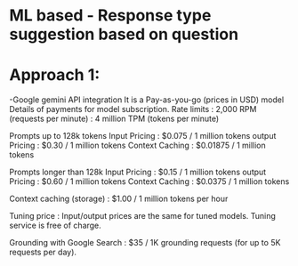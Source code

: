 # ML based - Response type suggestion based on question
# Approach 1: 
-Google gemini API integration 
It is a Pay-as-you-go (prices in USD) model
Details of payments for model subscription. 
Rate limits : 2,000 RPM (requests per minute)
            : 4 million TPM (tokens per minute)

Prompts up to 128k tokens
Input Pricing : $0.075 / 1 million tokens
output Pricing : $0.30 / 1 million tokens
Context Caching : $0.01875 / 1 million tokens

Prompts longer than 128k
Input Pricing : $0.15 / 1 million tokens
output Pricing : $0.60 / 1 million tokens
Context Caching : $0.0375 / 1 million tokens

Context caching (storage) : $1.00 / 1 million tokens per hour

Tuning price : Input/output prices are the same for tuned models. Tuning service is free of charge.

Grounding with Google Search : $35 / 1K grounding requests (for up to 5K requests per day).
